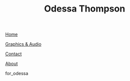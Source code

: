 	
<head>
	<title> Odessa Emmanuelle Thompson </title>
	<link rel="stylesheet" type="text/css" href="main.css">
<head>
	
<header>
	<h1>Odessa Thompson</h1>
</header>

<div class="navtop">
	
<nav>
	<p class="navigation"><a href="default.asp">Home</a></p>
  	<p class="navigation"><a href="news.asp">Graphics & Audio</a></p>
  	<p class="navigation"><a href="contact.asp">Contact</a></p>
  	<p class="navigation"><a href="about.asp">About</a></p>
</nav>
</div>

<body>
    <p class="textmain">for_odessa</p>
</body>



